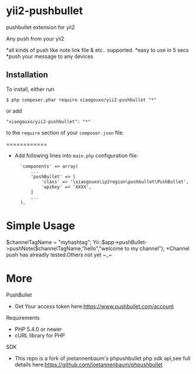 # yii2-pushbullet
pushbullet extension for yii2

Any push from your yii2

 *all kinds of push like note link file & etc.. supported.
 *easy to use in 5 secs 
 *push your message to any devices

## Installation

To install, either run

```
$ php composer.phar require xiaogouxo/yii2-pushbullet "*"
```

or add

```
"xiaogouxo/yii2-pushbullet": "*"
```

to the ```require``` section of your `composer.json` file.

============
* Add following lines into `main.php` configuration file:

    	'components' => array(
    		...
	        'pushBullet' => [
	            'class' => '\xiaogouxo\ip2region\pushbullet\PushBullet',
	            'apiKey' => 'XXXX',
	        ]
    		...
    	),

Simple Usage
=====
$channelTagName = "myhashtag";
Yii::$app->pushBullet->pushNote($channelTagName,"hello","welcome to my channel");
*Channel push has alreadly tested.Others not yet ~_~

More
=====
PushBullet
* Get Your access token here:https://www.pushbullet.com/account

Requirements
* PHP 5.4.0 or newer
* cURL library for PHP

SDK
* This repo is a fork of joetannenbaum's phpushbullet php sdk api,see full details here:https://github.com/joetannenbaum/phpushbullet



